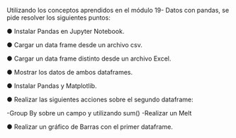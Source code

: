 Utilizando los conceptos aprendidos en el módulo 19- Datos con pandas, se pide resolver los siguientes puntos:

● Instalar Pandas en Jupyter Notebook.

● Cargar un data frame desde un archivo csv.

● Cargar un data frame distinto desde un archivo Excel.

● Mostrar los datos de ambos dataframes.

● Instalar Pandas y Matplotlib.

● Realizar las siguientes acciones sobre el segundo dataframe:

  -Group By sobre un campo y utilizando sum()
  -Realizar un Melt
  
● Realizar un gráfico de Barras con el primer dataframe.
